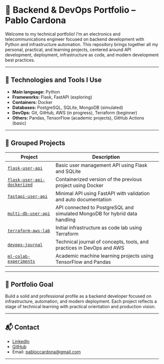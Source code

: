 # 🧩 Backend & DevOps Portfolio – Pablo Cardona

Welcome to my technical portfolio! I’m an electronics and telecommunications engineer focused on backend development with Python and infrastructure automation. This repository brings together all my personal, practical, and learning projects, centered around API development, deployment, infrastructure as code, and modern development best practices.

---

## 🚀 Technologies and Tools I Use

- **Main language:** Python
- **Frameworks:** Flask, FastAPI (exploring)
- **Containers:** Docker
- **Databases:** PostgreSQL, SQLite, MongoDB (simulated)
- **DevOps:** Git, GitHub, AWS (in progress), Terraform (beginner)
- **Others:** Pandas, TensorFlow (academic projects), GitHub Actions (basic)

---

## 📂 Grouped Projects

| Project | Description |
|---------|-------------|
| [`flask-user-api`](./flask-user-api) | Basic user management API using Flask and SQLite |
| [`flask-user-api-dockerized`](./flask-user-api-dockerized) | Containerized version of the previous project using Docker |
| [`fastapi-user-api`](./fastapi-user-api) | Minimal API using FastAPI with validation and auto documentation |
| [`multi-db-user-api`](./multi-db-user-api) | API connected to PostgreSQL and simulated MongoDB for hybrid data handling |
| [`terraform-aws-lab`](./terraform-aws-lab) | Initial infrastructure as code lab using Terraform |
| [`devops-journal`](./devops-journal) | Technical journal of concepts, tools, and practices in DevOps and AWS |
| [`ml-colab-experiments`](./ml-colab-experiments) | Academic machine learning projects using TensorFlow and Pandas |

---

## 🎯 Portfolio Goal

Build a solid and professional profile as a backend developer focused on infrastructure, automation, and modern deployment. Each project reflects a stage of technical learning with practical orientation and production vision.

---

## 📬 Contact

- [LinkedIn](https://www.linkedin.com/in/pabloccardona)
- [GitHub](https://github.com/pablocardona03)
- Email: pabloccardona@gmail.com

---
